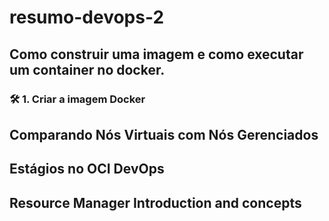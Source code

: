# resumo-devops-2

## Como construir uma imagem e como executar um container no docker.

### 🛠️ 1. Criar a imagem Docker

## Comparando Nós Virtuais com Nós Gerenciados

## Estágios no OCI DevOps

## Resource Manager Introduction and concepts


